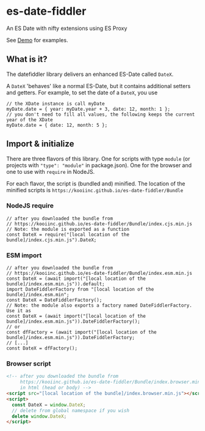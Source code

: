 # es-date-fiddler
An ES Date with nifty extensions using ES Proxy

See [Demo](https://kooiinc.github.io/es-date-fiddler/Demo/) for examples. 

## What is it?
The datefiddler library delivers an enhanced ES-Date called `DateX`.

A `DateX` 'behaves' like a normal ES-Date, but it contains additional setters and getters. For example, to set the date of a `DateX`, you use

``` ecmascript 6
// the XDate instance is call myDate
myDate.date = { year: myDate.year + 3, date: 12, month: 1 };
// you don't need to fill all values, the following keeps the current year of the XDate
myDate.date = { date: 12, month: 5 };
```

## Import & initialize

There are three flavors of this library. One for scripts with type `module` (or projects with `"type": "module"` in package.json). One for the browser and one to use with `require` in NodeJS.

For each flavor, the script is (bundled and) minified. The location of the minified scripts is `https://kooiinc.github.io/es-date-fiddler/Bundle`

### NodeJS require

``` ecmascript 6
// after you downloaded the bundle from 
// https://kooiinc.github.io/es-date-fiddler/Bundle/index.cjs.min.js
// Note: the module is exported as a function
const DateX = require("[local location of the bundle]/index.cjs.min.js").DateX;
```

### ESM import
``` ecmascript 6
// after you downloaded the bundle from 
// https://kooiinc.github.io/es-date-fiddler/Bundle/index.esm.min.js
const DateX = (await import("[local location of the bundle]/index.esm.min.js")).default;
import DateFiddlerFactory from "[local location of the bundle]/index.esm.min";
const DateX = DateFiddlerFactory();
// Note: the module also exports a factory named DateFiddlerFactory. Use it as
const DateX = (await import("[local location of the bundle]/index.esm.min.js")).DateFiddlerFactory();
// or
const dfFactory = (await import("[local location of the bundle]/index.esm.min.js")).DateFiddlerFactory;
// [...]
const DateX = dfFactory();
```

### Browser script
``` html
<!-- after you downloaded the bundle from 
     https://kooiinc.github.io/es-date-fiddler/Bundle/index.browser.min.js
     in html (head or body) -->
<script src="[local location of the bundle]/index.browser.min.js"></script>
<script>
  const DateX = window.DateX;
  // delete from global namespace if you wish
  delete window.DateX;
</script>
```